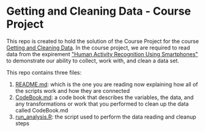 # Getting and Cleaning Data - Course Project


This repo is created to hold the solution of the Course Project for the course [Getting and Cleaning Data](https://www.coursera.org/learn/data-cleaning/peer/FIZtT/getting-and-cleaning-data-course-project). In the course project, we are required to read data from the expirement ["Human Activity Recognition Using Smartphones"](http://archive.ics.uci.edu/ml/datasets/Human+Activity+Recognition+Using+Smartphones) to demonstrate our ability to collect, work with, and clean a data set.

This repo contains three files:
 1. [README.md](README.MD): which is the one you are reading now explaining how all of the scripts work and how they are connected
 2. [CodeBook.md](CodeBook.md): a code book that describes the variables, the data, and any transformations or work that you performed to clean up the data called CodeBook.md
 3. [run_analysis.R](run_analysis.R): the script used to perform the data reading and cleanup steps
